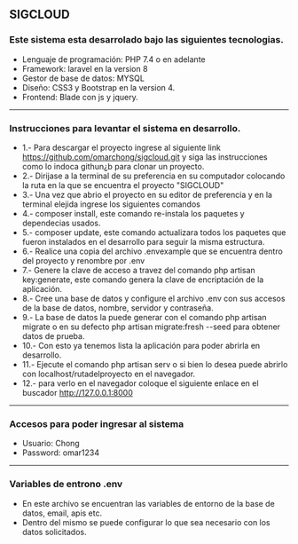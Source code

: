 

## SIGCLOUD
### Este sistema esta desarrolado bajo las siguientes tecnologias.

- Lenguaje de programación: PHP 7.4 o en adelante
- Framework: laravel en la version 8
- Gestor de base de datos: MYSQL
- Diseño: CSS3 y Bootstrap en la version 4.
- Frontend: Blade con js y jquery.
------
### Instrucciones para levantar el sistema en desarrollo.
- 1.- Para descargar el proyecto ingrese al siguiente link https://github.com/omarchong/sigcloud.git y siga las instrucciones como lo indoca githun¿b para clonar un proyecto.
- 2.- Dirijase a la terminal de su preferencia en su computador colocando la ruta en la que se encuentra el proyecto "SIGCLOUD"
- 3.- Una vez que abrio el proyecto en su editor de preferencia y en la terminal elejida ingrese los siguientes comandos 
- 4.- composer install, este comando re-instala los paquetes y dependecias usados. 
- 5.- composer update, este comando actualizara todos los paquetes que fueron instalados en el desarrollo para seguir la misma estructura.
- 6.- Realice una copia del archivo .envexample que se encuentra dentro del proyecto y renombre por .env
- 7.- Genere la clave de acceso a travez del comando php artisan key:generate, este comando genera la clave de encriptación de la aplicación.
- 8.- Cree una base de datos y configure el archivo .env con sus accesos de la base de datos, nombre, servidor y contraseña.
- 9.- La base de datos la puede generar con el comando php artisan migrate o en su defecto php artisan migrate:fresh --seed para obtener datos de prueba.
- 10.- Con esto ya tenemos lista la aplicación para poder abrirla en desarrollo.
- 11.- Ejecute el comando php artisan serv o si bien lo desea puede abrirlo con localhost/rutadelproyecto en el navegador.
- 12.- para verlo en el navegador coloque el siguiente enlace en el buscador http://127.0.0.1:8000
--------
### Accesos para poder ingresar al sistema
- Usuario: Chong
- Password: omar1234
--------- 
### Variables de entrono .env
- En este archivo se encuentran las variables de entorno de la base de datos, email, apis etc.
- Dentro del mismo se puede configurar lo que sea necesario con los datos solicitados.


